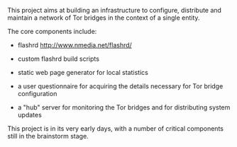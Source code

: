 This project aims at building an infrastructure to configure, distribute and maintain a network of Tor bridges in the context of a single entity.

The core components include:

* flashrd http://www.nmedia.net/flashrd/

* custom flashrd build scripts

* static web page generator for local statistics

* a user questionnaire for acquiring the details necessary for Tor bridge configuration

* a "hub" server for monitoring the Tor bridges and for distributing system updates

This project is in its very early days, with a number of critical components still in the brainstorm stage.
